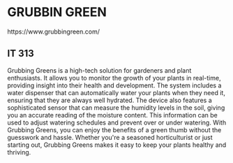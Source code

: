 <h1> GRUBBIN GREEN </h1> 
https://www.grubbingreen.com/ 
<h2> IT 313 </h2> 
<p>Grubbing Greens is a high-tech solution for gardeners and plant enthusiasts. It allows you to monitor the growth of your plants in real-time, providing insight into their health and development. The system includes a water dispenser that can automatically water your plants when they need it, ensuring that they are always well hydrated. The device also features a sophisticated sensor that can measure the humidity levels in the soil, giving you an accurate reading of the moisture content. This information can be used to adjust watering schedules and prevent over or under watering. With Grubbing Greens, you can enjoy the benefits of a green thumb without the guesswork and hassle. Whether you're a seasoned horticulturist or just starting out, Grubbing Greens makes it easy to keep your plants healthy and thriving.</p>
